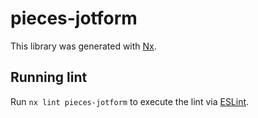 # pieces-jotform

This library was generated with [Nx](https://nx.dev).

## Running lint

Run `nx lint pieces-jotform` to execute the lint via [ESLint](https://eslint.org/).
